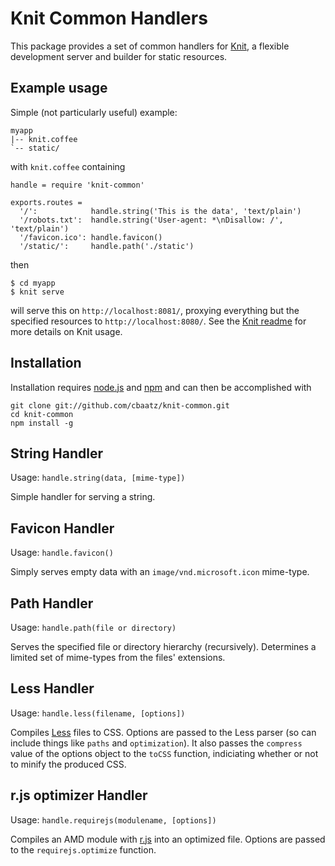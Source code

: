 Knit Common Handlers
====================

This package provides a set of common handlers for
[Knit](https://github.com/cbaatz/knit), a flexible development server
and builder for static resources.

Example usage
-------------

Simple (not particularly useful) example:

    myapp
    |-- knit.coffee
    `-- static/

with `knit.coffee` containing

    handle = require 'knit-common'

    exports.routes =
      '/':            handle.string('This is the data', 'text/plain')
      '/robots.txt':  handle.string('User-agent: *\nDisallow: /', 'text/plain')
      '/favicon.ico': handle.favicon()
      '/static/':     handle.path('./static')

then

    $ cd myapp
    $ knit serve

will serve this on `http://localhost:8081/`, proxying everything but
the specified resources to `http://localhost:8080/`. See the [Knit readme](https://github.com/cbaatz/knit) for more details on Knit usage.

Installation
------------

Installation requires
[node.js](https://github.com/joyent/node/wiki/Installation) and
[npm](http://npmjs.org/) and can then be accomplished with

    git clone git://github.com/cbaatz/knit-common.git
    cd knit-common
    npm install -g

String Handler
--------------

Usage: `handle.string(data, [mime-type])`

Simple handler for serving a string.

Favicon Handler
---------------

Usage: `handle.favicon()`

Simply serves empty data with an `image/vnd.microsoft.icon` mime-type.

Path Handler
-----------------

Usage: `handle.path(file or directory)`

Serves the specified file or directory hierarchy (recursively).
Determines a limited set of mime-types from the files' extensions.

Less Handler
------------

Usage: `handle.less(filename, [options])`

Compiles [Less](http://lesscss.org/) files to CSS. Options are passed
to the Less parser (so can include things like `paths` and
`optimization`).  It also passes the `compress` value of the options
object to the `toCSS` function, indiciating whether or not to minify
the produced CSS.

r.js optimizer Handler
----------------------

Usage: `handle.requirejs(modulename, [options])`

Compiles an AMD module with [r.js](http://requirejs.org/) into an
optimized file. Options are passed to the `requirejs.optimize`
function.
